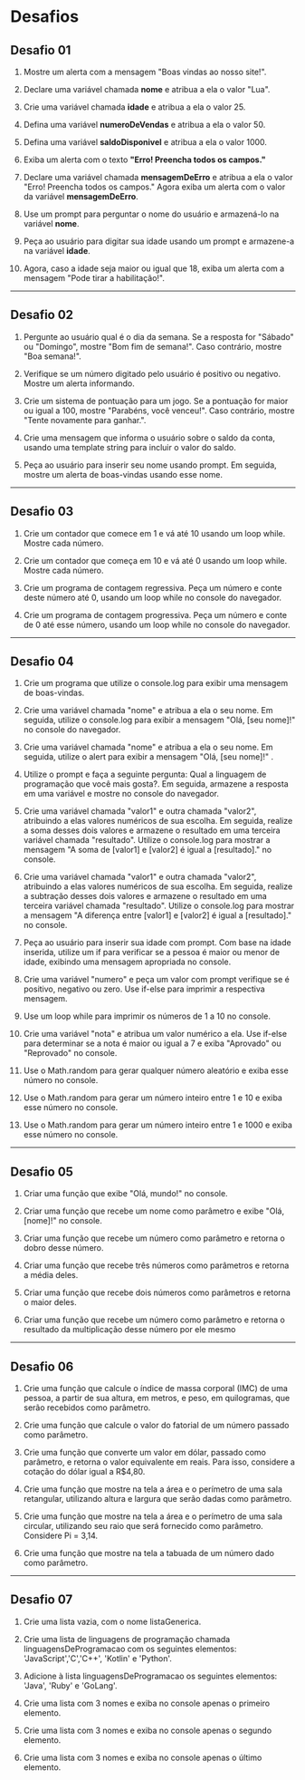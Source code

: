 # Desafios

## Desafio 01

1. Mostre um alerta com a mensagem "Boas vindas ao nosso site!".

2. Declare uma variável chamada **nome** e atribua a ela o valor "Lua".

3. Crie uma variável chamada **idade** e atribua a ela o valor 25.

4. Defina uma variável **numeroDeVendas** e atribua a ela o valor 50.

5. Defina uma variável **saldoDisponivel** e atribua a ela o valor 1000.

6. Exiba um alerta com o texto **"Erro! Preencha todos os campos."**

7. Declare uma variável chamada **mensagemDeErro** e atribua a ela o valor "Erro! Preencha todos os campos." Agora exiba um alerta com o valor da variável **mensagemDeErro**.

8. Use um prompt para perguntar o nome do usuário e armazená-lo na variável **nome**.

9. Peça ao usuário para digitar sua idade usando um prompt e armazene-a na variável **idade**.

10. Agora, caso a idade seja maior ou igual que 18, exiba um alerta com a mensagem "Pode tirar a habilitação!".

---

## Desafio 02

1. Pergunte ao usuário qual é o dia da semana. Se a resposta for "Sábado" ou "Domingo", mostre "Bom fim de semana!". Caso contrário, mostre "Boa semana!".

2. Verifique se um número digitado pelo usuário é positivo ou negativo. Mostre um alerta informando.

3. Crie um sistema de pontuação para um jogo. Se a pontuação for maior ou igual a 100, mostre "Parabéns, você venceu!". Caso contrário, mostre "Tente novamente para ganhar.".

4. Crie uma mensagem que informa o usuário sobre o saldo da conta, usando uma template string para incluir o valor do saldo.

5. Peça ao usuário para inserir seu nome usando prompt. Em seguida, mostre um alerta de boas-vindas usando esse nome.

---

## Desafio 03

1. Crie um contador que comece em 1 e vá até 10 usando um loop while. Mostre cada número.

2. Crie um contador que começa em 10 e vá até 0 usando um loop while. Mostre cada número.

3. Crie um programa de contagem regressiva. Peça um número e conte deste número até 0, usando um loop while no console do navegador.

4. Crie um programa de contagem progressiva. Peça um número e conte de 0 até esse número, usando um loop while no console do navegador.

---

## Desafio 04
1. Crie um programa que utilize o console.log para exibir uma mensagem de boas-vindas.

2. Crie uma variável chamada "nome" e atribua a ela o seu nome. Em seguida, utilize o console.log para exibir a mensagem "Olá, [seu nome]!" no console do navegador.

3. Crie uma variável chamada "nome" e atribua a ela o seu nome. Em seguida, utilize o alert para exibir a mensagem "Olá, [seu nome]!" .

4. Utilize o prompt e faça a seguinte pergunta: Qual a linguagem de programação que você mais gosta?. Em seguida, armazene a resposta em uma variável e mostre no console do navegador.

5. Crie uma variável chamada "valor1" e outra chamada "valor2", atribuindo a elas valores numéricos de sua escolha. Em seguida, realize a soma desses dois valores e armazene o resultado em uma terceira variável chamada "resultado". Utilize o console.log para mostrar a mensagem "A soma de [valor1] e [valor2] é igual a [resultado]." no console.

6. Crie uma variável chamada "valor1" e outra chamada "valor2", atribuindo a elas valores numéricos de sua escolha. Em seguida, realize a subtração desses dois valores e armazene o resultado em uma terceira variável chamada "resultado". Utilize o console.log para mostrar a mensagem "A diferença entre [valor1] e [valor2] é igual a [resultado]." no console.

7. Peça ao usuário para inserir sua idade com prompt. Com base na idade inserida, utilize um if para verificar se a pessoa é maior ou menor de idade, exibindo uma mensagem apropriada no console.

8. Crie uma variável "numero" e peça um valor com prompt verifique se é positivo, negativo ou zero. Use if-else para imprimir a respectiva mensagem.

9. Use um loop while para imprimir os números de 1 a 10 no console.

10. Crie uma variável "nota" e atribua um valor numérico a ela. Use if-else para determinar se a nota é maior ou igual a 7 e exiba "Aprovado" ou "Reprovado" no console.

11. Use o Math.random para gerar qualquer número aleatório e exiba esse número no console.

12. Use o Math.random para gerar um número inteiro entre 1 e 10 e exiba esse número no console.

13. Use o Math.random para gerar um número inteiro entre 1 e 1000 e exiba esse número no console.

---

## Desafio 05

1. Criar uma função que exibe "Olá, mundo!" no console. 

2. Criar uma função que recebe um nome como parâmetro e exibe "Olá, [nome]!" no console.

3. Criar uma função que recebe um número como parâmetro e retorna o dobro desse número.

4. Criar uma função que recebe três números como parâmetros e retorna a média deles.

5. Criar uma função que recebe dois números como parâmetros e retorna o maior deles.

6. Criar uma função que recebe um número como parâmetro e retorna o resultado da multiplicação desse número por ele mesmo

---

## Desafio 06
1. Crie uma função que calcule o índice de massa corporal (IMC) de uma pessoa, a partir de sua altura, em metros, e peso, em quilogramas, que serão recebidos como parâmetro.

2. Crie uma função que calcule o valor do fatorial de um número passado como parâmetro.

3. Crie uma função que converte um valor em dólar, passado como parâmetro, e retorna o valor equivalente em reais. Para isso, considere a cotação do dólar igual a R$4,80.

4. Crie uma função que mostre na tela a área e o perímetro de uma sala retangular, utilizando altura e largura que serão dadas como parâmetro.

5. Crie uma função que mostre na tela a área e o perímetro de uma sala circular, utilizando seu raio que será fornecido como parâmetro. Considere Pi = 3,14.

6. Crie uma função que mostre na tela a tabuada de um número dado como parâmetro.

---

## Desafio 07
1. Crie uma lista vazia, com o nome listaGenerica.

2. Crie uma lista de linguagens de programação chamada linguagensDeProgramacao com os seguintes elementos: 'JavaScript','C','C++', 'Kotlin' e 'Python'.

3. Adicione à lista linguagensDeProgramacao os seguintes elementos: 'Java', 'Ruby' e 'GoLang'.

4. Crie uma lista com 3 nomes e exiba no console apenas o primeiro elemento.

5. Crie uma lista com 3 nomes e exiba no console apenas o segundo elemento.

6. Crie uma lista com 3 nomes e exiba no console apenas o último elemento.